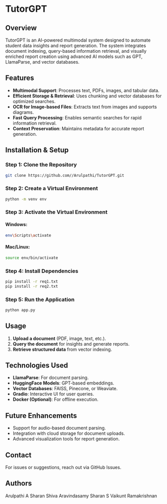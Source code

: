 # TutorGPT

## Overview
TutorGPT is an AI-powered multimodal system designed to automate student data insights and report generation. The system integrates document indexing, query-based information retrieval, and visually enriched report creation using advanced AI models such as GPT, LlamaParse, and vector databases.

## Features
- **Multimodal Support**: Processes text, PDFs, images, and tabular data.
- **Efficient Storage & Retrieval**: Uses chunking and vector databases for optimized searches.
- **OCR for Image-based Files**: Extracts text from images and supports diagrams.
- **Fast Query Processing**: Enables semantic searches for rapid information retrieval.
- **Context Preservation**: Maintains metadata for accurate report generation.

## Installation & Setup

### Step 1: Clone the Repository
```sh
git clone https://github.com//Arulpathi/TutorGPT.git
```

### Step 2: Create a Virtual Environment
```sh
python -m venv env
```

### Step 3: Activate the Virtual Environment
#### Windows:
```sh
env\Scripts\activate
```
#### Mac/Linux:
```sh
source env/bin/activate
```

### Step 4: Install Dependencies
```sh
pip install -r req1.txt
pip install -r req2.txt
```

### Step 5: Run the Application
```sh
python app.py
```

## Usage
1. **Upload a document** (PDF, image, text, etc.).
2. **Query the document** for insights and generate reports.
3. **Retrieve structured data** from vector indexing.

## Technologies Used
- **LlamaParse**: For document parsing.
- **HuggingFace Models**: GPT-based embeddings.
- **Vector Databases**: FAISS, Pinecone, or Weaviate.
- **Gradio**: Interactive UI for user queries.
- **Docker (Optional)**: For offline execution.

## Future Enhancements
- Support for audio-based document parsing.
- Integration with cloud storage for document uploads.
- Advanced visualization tools for report generation.

## Contact
For issues or suggestions, reach out via GitHub Issues.

## Authors
Arulpathi A
Sharan
Shiva Aravindasamy
Sharan S
Vaikunt Ramakrishnan

